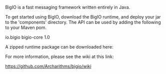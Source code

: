 BigIO is a fast messaging framework written entirely in Java.

To get started using BigIO, download the BigIO runtime, and deploy your jar
to the 'components' directory. The API can be used by adding the following to
your Maven pom.

<dependency>
    <groupId>io.bigio</groupId>
    <artifactId>bigio-core</groupId>
    <version>1.0</version>
</dependency>

A zipped runtime package can be downloaded here: <coming soon>

For more information, please see the wiki at this link:

https://github.com/Archarithms/bigio/wiki
